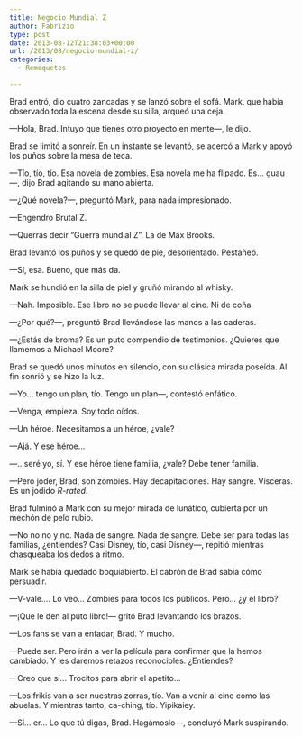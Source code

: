```yaml
---
title: Negocio Mundial Z
author: Fabrizio
type: post
date: 2013-08-12T21:38:03+00:00
url: /2013/08/negocio-mundial-z/
categories:
  - Remoquetes

---
```

Brad entró, dio cuatro zancadas y se lanzó sobre el sofá. Mark, que había observado toda la escena desde su silla, arqueó una ceja.

—Hola, Brad. Intuyo que tienes otro proyecto en mente—, le dijo.

Brad se limitó a sonreír. En un instante se levantó, se acercó a Mark y apoyó los puños sobre la mesa de teca.

—Tío, tío, tío. Esa novela de zombies. Esa novela me ha flipado. Es&#8230; guau —, dijo Brad agitando su mano abierta.

—¿Qué novela?—, preguntó Mark, para nada impresionado.

—Engendro Brutal Z.

—Querrás decir &#8220;Guerra mundial Z&#8221;. La de Max Brooks.

Brad levantó los puños y se quedó de pie, desorientado. Pestañeó.

—Sí, esa. Bueno, qué más da.

Mark se hundió en la silla de piel y gruñó mirando al whisky.

—Nah. Imposible. Ese libro no se puede llevar al cine. Ni de coña.

—¿Por qué?—, preguntó Brad llevándose las manos a las caderas.

—¿Estás de broma? Es un puto compendio de testimonios. ¿Quieres que llamemos a Michael Moore?

Brad se quedó unos minutos en silencio, con su clásica mirada poseída. Al fin sonrió y se hizo la luz.

—Yo&#8230; tengo un plan, tío. Tengo un plan—, contestó enfático.

—Venga, empieza. Soy todo oídos.

—Un héroe. Necesitamos a un héroe, ¿vale?

—Ajá. Y ese héroe&#8230;

—&#8230;seré yo, sí. Y ese héroe tiene familia, ¿vale? Debe tener familia.

—Pero joder, Brad, son zombies. Hay decapitaciones. Hay sangre. Vísceras. Es un jodido _R-rated_.

Brad fulminó a Mark con su mejor mirada de lunático, cubierta por un mechón de pelo rubio.

—No no no y no. Nada de sangre. Nada de sangre. Debe ser para todas las familias, ¿entiendes? Casi Disney, tío, casi Disney—, repitió mientras chasqueaba los dedos a ritmo.

Mark se había quedado boquiabierto. El cabrón de Brad sabía cómo persuadir.

—V-vale&#8230;. Lo veo&#8230; Zombies para todos los públicos. Pero&#8230; ¿y el libro?

—¡Que le den al puto libro!— gritó Brad levantando los brazos.

—Los fans se van a enfadar, Brad. Y mucho.

—Puede ser. Pero irán a ver la película para confirmar que la hemos cambiado. Y les daremos retazos reconocibles. ¿Entiendes?

—Creo que sí&#8230; Trocitos para abrir el apetito&#8230;

—Los frikis van a ser nuestras zorras, tío. Van a venir al cine como las abuelas. Y mientras tanto, ca-ching, tío. Yipikaiey.

—Sí&#8230; er&#8230; Lo que tú digas, Brad. Hagámoslo—, concluyó Mark suspirando.